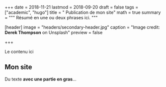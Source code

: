 +++
date = 2018-11-21
lastmod = 2018-09-20
draft = false
tags = ["academic", "hugo"]
title = " Publication de mon site"
math = true
summary = """
Résumé en une ou deux phrases ici. 
"""

[header]
image = "headers/secondary-header.jpg"
caption = "Image credit: **Derek Thompson** on Unsplash"
preview = false

+++

Le contenu ici

## Mon site

Du texte **avec une partie en gras**...
